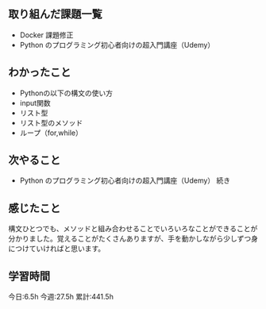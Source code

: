 ## 取り組んだ課題一覧
- Docker 課題修正
- Python のプログラミング初心者向けの超入門講座（Udemy）

	
## わかったこと
- Pythonの以下の構文の使い方
- input関数
- リスト型
- リスト型のメソッド
- ループ（for,while）





## 次やること
- Python のプログラミング初心者向けの超入門講座（Udemy） 続き
	

## 感じたこと
構文ひとつでも、メソッドと組み合わせることでいろいろなことができることが分かりました。覚えることがたくさんありますが、手を動かしながら少しずつ身につけていければと思います。



## 学習時間
今日:6.5h
今週:27.5h 
累計:441.5h